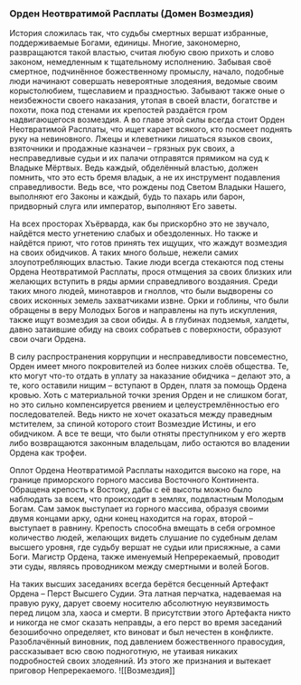 ###  Орден Неотвратимой Расплаты (Домен Возмездия)

История сложилась так, что судьбы смертных вершат избранные, поддерживаемые Богами, единицы. Многие, закономерно, развращаются такой властью, считая любую свою прихоть и слово законом, немедленным к тщательному исполнению. Забывая своё смертное, подчинённое божественному промыслу, начало, подобные люди начинают совершать невероятные злодеяния, ведомые своим корыстолюбием, тщеславием и праздностью. Забывают также оные о неизбежности своего наказания, утопая в своей власти, богатстве и похоти, пока под стенами их крепостей раздаётся гром надвигающегося возмездия. А во главе этой силы всегда стоит Орден Неотвратимой Расплаты, что ищет карает всякого, кто посмеет поднять руку на невиновного. Лжецы и клеветники лишаться языков своих, взяточники и продажные казначеи – грязных рук своих, а несправедливые судьи и их палачи отправятся прямиком на суд к Владыке Мёртвых. Ведь каждый, обделённый властью, должен помнить, что это есть бремя владык, а не их инструмент подавления справедливости. Ведь все, что рождены под Светом Владыки Нашего, выполняют его Законы и каждый, будь то пахарь или барон, придворный слуга или император, выполняют Его заветы.

На всех просторах Хъёрварда, как бы прискорбно это не звучало, найдётся место угнетению слабых и обездоленных. Но также и найдётся приют, что готов принять тех ищущих, что жаждут возмездия на своих обидчиков. А таких много больше, нежели самих злоупотребляющих властью. Такие люди всегда стекаются под стены Ордена Неотвратимой Расплаты, прося отмщения за своих близких или желающих вступить в ряды армии справедливого воздаяния. Среди таких много людей, минотавров и гноллов, что были выдворены со своих исконных земель захватчиками извне. Орки и гоблины, что были обращены в веру Молодых Богов и направлены на путь искупления, также ищут возмездия за свои обиды. А в глубинах подземья, халдеты, давно затаившие обиду на своих собратьев с поверхности, образуют свои очаги Ордена.

В силу распространения коррупции и несправедливости повсеместно, Орден имеет много покровителей из более низких слоёв общества. Те, кто могут что-то отдать в уплату за наказание обидчика – делают это, а те, кого оставили нищим – вступают в Орден, платя за помощь Ордена кровью. Хоть с материальной точки зрения Орден и не слишком богат, но это сильно компенсируется рвением и целеустремлённостью его последователей. Ведь никто не хочет оказаться между праведным мстителем, за спиной которого стоит Возмездие Истины, и его обидчиком. А все те вещи, что были отняты преступником у его жертв либо возвращаются законным владельцам, либо остаются во владении Ордена как трофеи.

Оплот Ордена Неотвратимой Расплаты находится высоко на горе, на границе приморского горного массива Восточного Континента. Обращена крепость к Востоку, дабы с её высоты можно было наблюдать за всем, что происходит в землях, подвластным Молодым Богам. Сам замок выступает из горного массива, образуя своими двумя концами арку, одни конец находится на горах, второй – выступает в равнину. Крепость способна вмещать в себя огромное количество людей, желающих видеть слушание по судебным делам высшего уровня, где судьбу вершат не судьи или присяжные, а сами Боги. Магистр Ордена, также именуемый Непререкаемый, проводит эти суды, являясь проводником между смертными и волей Богов.

На таких высших заседаниях всегда берётся бесценный Артефакт Ордена – Перст Высшего Судии. Эта латная перчатка, надеваемая на правую руку, дарует своему носителю абсолютную неуязвимость перед лицом зла, хаоса и смерти. В присутствии этого Артефакта никто и никогда не смог сказать неправды, а его перст во время заседаний безошибочно определяет, кто виноват и был нечестен в конфликте. Разоблачённый виновник, под давлением божественного правосудия, рассказывает всю свою подноготную, не утаивая никаких подробностей своих злодеяний. Из этого же признания и вытекает приговор Непререкаемого.
![[Возмездия]]